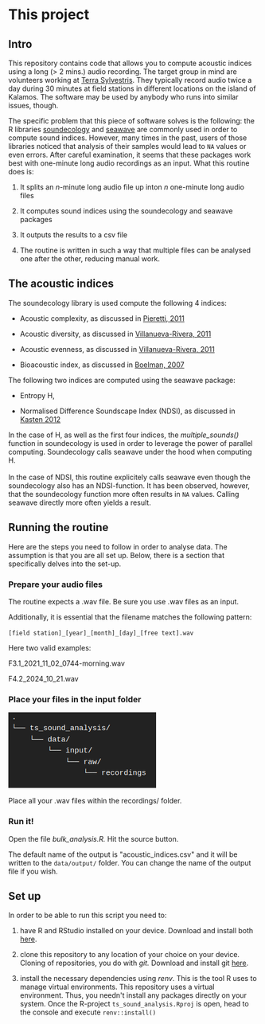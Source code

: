 # This project

## Intro

This repository contains code that allows you to compute acoustic indices using a long (\> 2 mins.) audio recording. The target group in mind are volunteers working at [Terra Sylvestris](https://www.terrasylvestris.org/home). They typically record audio twice a day during 30 minutes at field stations in different locations on the island of Kalamos. The software may be used by anybody who runs into similar issues, though.

The specific problem that this piece of software solves is the following: the R libraries [soundecology](https://ljvillanueva.github.io/soundecology/ "R library: soundecology") and [seawave](https://jeromeecoac.r-universe.dev/seewave "R library: seawave") are commonly used in order to compute sound indices. However, many times in the past, users of those libraries noticed that analysis of their samples would lead to `NA` values or even errors. After careful examination, it seems that these packages work best with one-minute long audio recordings as an input. What this routine does is:

1.  It splits an *n*-minute long audio file up inton *n* one-minute long audio files

2.  It computes sound indices using the soundecology and seawave packages

3.  It outputs the results to a csv file

4.  The routine is written in such a way that multiple files can be analysed one after the other, reducing manual work.

## The acoustic indices

The soundecology library is used compute the following 4 indices:

-   Acoustic complexity, as discussed in [Pieretti, 2011](https://www.sciencedirect.com/science/article/abs/pii/S1470160X10002037 "ACI")

-   Acoustic diversity, as discussed in [Villanueva-Rivera, 2011](https://link.springer.com/article/10.1007/s10980-011-9636-9 "ADI")

-   Acoustic evenness, as discussed in [Villanueva-Rivera, 2011](https://link.springer.com/article/10.1007/s10980-011-9636-9 "ADI")

-   Bioacoustic index, as discussed in [Boelman, 2007](https://esajournals.onlinelibrary.wiley.com/doi/abs/10.1890/07-0004.1 "BIO")

The following two indices are computed using the seawave package:

-   Entropy H,

-   Normalised Difference Soundscape Index (NDSI), as discussed in [Kasten 2012](https://www.sciencedirect.com/science/article/abs/pii/S157495411200088X)

In the case of H, as well as the first four indices, the *multiple_sounds()* function in soundecology is used in order to leverage the power of parallel computing. Soundecology calls seawave under the hood when computing H.\
\
In the case of NDSI, this routine explicitely calls seawave even though the soundecology also has an NDSI-function. It has been observed, however, that the soundecology function more often results in `NA` values. Calling seawave directly more often yields a result.

## Running the routine

Here are the steps you need to follow in order to analyse data. The assumption is that you are all set up. Below, there is a section that specifically delves into the set-up.

### Prepare your audio files

The routine expects a .wav file. Be sure you use .wav files as an input.

Additionally, it is essential that the filename matches the following pattern:

`[field station]_[year]_[month]_[day]_[free text].wav`

Here two valid examples:

F3.1_2021_11_02_0744-morning.wav

F4.2_2024_10_21.wav

### Place your files in the input folder

![](images/clipboard-446625974.png)

Place all your .wav files within the recordings/ folder.

### Run it!

Open the file *bulk_analysis.R.* Hit the source button.

The default name of the output is "acoustic_indices.csv" and it will be written to the `data/output/` folder. You can change the name of the output file if you wish.

## Set up

In order to be able to run this script you need to:

1.  have R and RStudio installed on your device. Download and install both [here](https://posit.co/download/rstudio-desktop/ "R/RStudio").

2.  clone this repository to any location of your choice on your device. Cloning of repositories, you do with *git.* Download and install git [here](https://git-scm.com/downloads "Git downloads").

3.  install the necessary dependencies using *renv*. This is the tool R uses to manage virtual environments. This repository uses a virtual environment. Thus, you needn't install any packages directly on your system. Once the R-project `ts_sound_analysis.Rproj` is open, head to the console and execute `renv::install()`
